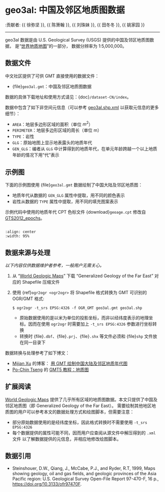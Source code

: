 # geo3al: 中国及邻区地质图数据

:贡献者: {{ 徐弥坚 }}, {{ 陈箫翰 }}, {{ 刘珠妹 }}, {{ 田冬冬 }}, {{ 姚家园 }}

---

geo3al 数据是由 U.S. Geological Survey (USGS) 提供的中国及邻区地质图数据，
是“[世界地质地图](https://certmapper.cr.usgs.gov/data/apps/world-maps/)”的一部分，
数据分辨率为 1:5,000,000。

## 数据文件

中文社区提供了可供 GMT 直接使用的数据文件：

- {file}`geo3al.gmt`：中国及邻区地质图数据

数据的具体下载地址和使用方式请见：{doc}`/dataset-CN/index`。

数据中包含了如下非空间元信息（可以参考
[geo3al.shp.xml](https://www.sciencebase.gov/catalog/file/get/60abc7f9d34ea221ce51e5ee?f=__disk__8d%2Fb6%2Fc0%2F8db6c0b602ae57f8aaacfb088b6e33c4019de3e8)
以获取元信息的更多细节）：

- `AREA`：地层多边形区域的面积（单位 $m^2$）
- `PERIMETER`：地层多边形区域的周长（单位 m）
- `TYPE`：岩性
- `GLG`：原始地图上显示地表露头的地质年代
- `GEN_GLG`：编者从 `GLG` 中计算得到的地质年代，在单元年龄跨越一个以上地质年龄的情况下用“代”表示

## 示例图

下面的示例图使用 {file}`geo3al.gmt` 数据绘制了中国大陆及邻区地质图：

- 地质年代从数据的 `GEN_GLG` 属性中提取，用不同的颜色表示
- 岩性从数据的 `TYPE` 属性中提取，用不同的填充图案表示

示例代码中使用的地质年代 CPT 色标文件 {download}`geoage.cpt`
修改自 [GTS2012_epochs](http://soliton.vm.bytemark.co.uk/pub/cpt-city/heine/GTS2012_epochs.cpt)。

```{literalinclude} geo3al.sh
```

```{image} https://user-images.githubusercontent.com/3974108/123166472-7376e080-d443-11eb-9289-d8913afed442.png
:align: center
:width: 95%
```

## 数据来源与处理

*以下内容仅供数据维护者参考，一般用户无需关心。*

1. 从 “[World Geologic Maps](https://certmapper.cr.usgs.gov/data/apps/world-maps/)”
   下载 “Generalized Geology of the Far East” 对应的 Shapefile 压缩文件

2. 使用 {ref}`ogr2ogr <ogr2ogr>` 将 Shapefile 格式转换为 GMT 可识别的 OGR/GMT 格式:

   ```
   $ ogr2ogr -t_srs EPSG:4326 -f OGR_GMT geo3al.gmt geo3al.shp
   ```

   - 原始数据使用的是以米为单位的投影坐标，而非以经纬度表示的地理坐标。因而在使用
     `ogr2ogr` 时需要加上 `-t_srs EPSG:4326` 参数进行坐标转换
   - 转换时 {file}`.dbf`、{file}`.prj`、{file}`.shx` 等文件必须和
     {file}`shp` 文件放在同一目录下

数据转换与处理参考了如下博文：

- [Mijian Xu](https://home.xumijian.me/) 的博客：
  [用 GMT 绘制中国大陆及邻区地质年代图](https://blog.xumijian.me/post/gmt-geo/)
- [Po-Chin Tseng](https://github.com/jimmytseng79) 的
  [GMT5 教程：地质图](https://jimmytseng79.github.io/GMT5_tutorials/geology_map.html)

## 扩展阅读

[World Geologic Maps](https://certmapper.cr.usgs.gov/data/apps/world-maps/)
提供了几乎所有区域的地质图数据。本文只提供了中国及邻区地质图（即 Generalized Geology of the Far East）。
需要绘制其他地区地质图的用户可以参考本文的数据处理方式和绘图脚本，但需要注意：

- 部分原始数据使用的是经纬度坐标，因此格式转换时不需要使用 `-t_srs EPSG:4326`
- 每个数据提供的属性可能不同，因而用户应查阅从源文件中解压得到的 `.xml` 文件
  以了解数据提供的元信息，并相应地修改绘图脚本。

## 数据引用

- Steinshouer, D.W., Qiang, J., McCabe, P.J., and Ryder, R.T, 1999,
  Maps showing geology, oil and gas fields, and geologic provinces of the Asia Pacific region:
  U.S. Geological Survey Open-File Report 97-470-F, 16 p.,
  <https://doi.org/10.3133/ofr97470F>.
